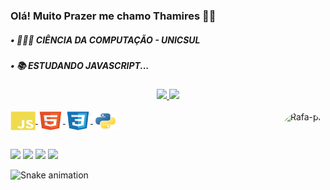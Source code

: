 <h3>Olá! Muito Prazer me chamo Thamires  👋💕</h3>

<h5>• <strong> 👩🏽‍💻  CIÊNCIA DA COMPUTAÇÃO - UNICSUL</strong></h5>
<h5>• <strong> 📚  ESTUDANDO JAVASCRIPT...</strong></h5>

<div align="center">
  <a href="https://github.com/rafaballerini">
  <img height="180em" src="https://github-readme-stats.vercel.app/api?username=ThamiresRibeiros&show_icons=true&theme=dracula&include_all_commits=true&count_private=true"/>
  <img height="180em" src="https://github-readme-stats.vercel.app/api/top-langs/?username=ThamiresRibeiros&layout=compact&langs_count=7&theme=dracula"/>
</div>

</div>
<div style="display: inline_block"><br>
  <img align="center" alt="Rafa-Js" height="30" width="40" src="https://raw.githubusercontent.com/devicons/devicon/master/icons/javascript/javascript-plain.svg">
  <img align="center" alt="Rafa-HTML" height="30" width="40" src="https://raw.githubusercontent.com/devicons/devicon/master/icons/html5/html5-original.svg">
  <img align="center" alt="Rafa-CSS" height="30" width="40" src="https://raw.githubusercontent.com/devicons/devicon/master/icons/css3/css3-original.svg">
  <img align="center" alt="Rafa-Python" height="30" width="40" src="https://raw.githubusercontent.com/devicons/devicon/master/icons/python/python-original.svg">
  <img align="right" alt="Rafa-pic" height="150" style="border-radius:50px;" src="https://avatars.githubusercontent.com/u/110689025?s=400&u=6551ec275e6ddf0da7cf97a6ea1d38726d1ebea4&v=4">
</div>


 ##
 
 <div> 
    <a href="https://www.linkedin.com/in/thamires-ribeiros/" target="_blank"><img src="https://img.shields.io/badge/-LinkedIn-%230077B5?style=for-the-badge&logo=linkedin&logoColor=white" target="_blank"></a> 
      <a href = "mailto:thamires.ribeiros.silva@hotmail.com"><img src="https://img.shields.io/badge/Microsoft_Outlook-0078D4?style=for-the-badge&logo=microsoft-outlook&logoColor=white"_blank"></a>
  <a href="mailto:thamires.ribeiros.silva@gmail.com" target="_blank"><img src="https://img.shields.io/badge/Gmail-D14836?style=for-the-badge&logo=gmail&logoColor=white" target="_blank"></a>
  <a href="https://discord.gg/3bGteEXzdr " target="_blank"><img src="https://img.shields.io/badge/Discord-7289DA?style=for-the-badge&logo=discord&logoColor=white" target="_blank"></a> 

 
 </div>
 
 ![Snake animation](https://github.com/ThamiresRibeiros/ThamiresRibeiros/blob/output/github-contribution-grid-snake.svg)
